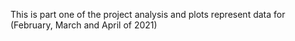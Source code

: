This is part one of the project
analysis and plots represent data for (February, March and April of 2021)
